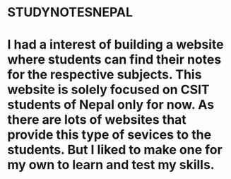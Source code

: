 # STUDYNOTESNEPAL

# I had a interest of building a website where students can find their notes for the respective subjects. This website is solely focused on CSIT students of Nepal only for now. As there are lots of websites that provide this type of sevices to the students. But I liked to make one for my own to learn and test my skills.

